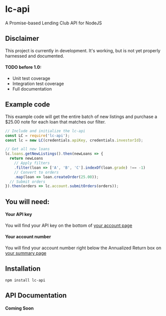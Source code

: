 # lc-api
A Promise-based Lending Club API for NodeJS

## Disclaimer

This project is currently in development. It's working, but is not yet properly harnessed and documented.

#### TODO before 1.0:
 * Unit test coverage
 * Integration test coverage
 * Full documentation
 
## Example code

This example code will get the entire batch of new listings and
purchase a $25.00 note for each loan that matches our filter.

```javascript
// Include and initialize the lc-api
const LC = require('lc-api');
const lc = new LC(credentials.apiKey, credentials.investorId);

// Get all new loans
lc.loans.getNewListings().then(newLoans => {
  return newLoans
    // Apply filters
    .filter(loan => ['A', 'B', 'C'].indexOf(loan.grade) !== -1)
    // Convert to orders
    .map(loan => loan.createOrder(25.00));
  // Submit orders
}).then(orders => lc.account.submitOrders(orders));
```

## You will need:

#### Your API key

You will find your API key on the bottom of [your account page](https://www.lendingclub.com/account/profile.action)

#### Your account number

You will find your account number right below the Annualized Return box on [your summary page](https://www.lendingclub.com/account/summary.action)

## Installation

```
npm install lc-api
```

## API Documentation

#### Coming Soon
